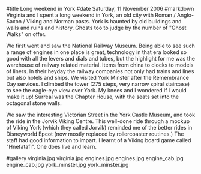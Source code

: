 #title Long weekend in York
#date Saturday, 11 November 2006
#markdown
Virginia and I spent a long weekend in York, an old city with Roman / Anglo-Saxon / Viking and Norman pasts. York is haunted by old buildings and walls and ruins and history. Ghosts too to judge by the number of "Ghost Walks" on offer.

We first went and saw the National Railway Museum. Being able to see such a range of engines in one place is great, technology in that era looked so good with all the levers and dials and tubes, but the highlight for me was the warehouse of railway related material. Items from china to clocks to models of liners. In their heyday the railway companies not only had trains and lines but also hotels and ships. We visited York Minster after the Remembrance Day services. I climbed the tower (275 steps, very narrow spiral staircase) to see the eagle-eye view over York. My knees and I wondered if I would make it up! Surreal was the Chapter House, with the seats set into the octagonal stone walls.

We saw the interesting Victorian Street in the York Castle Museum, and took the ride in the Jorvik Viking Centre. This well-done ride through a mockup of Viking York (which they called Jorvik) reminded me of the better rides in Disneyworld Epcot (now mostly replaced by rollercoaster routines.) The staff had good information to impart. I learnt of a Viking board game called "Hnefatafl". One does live and learn.

#gallery
virginia.jpg	virginia.jpg
engines.jpg	engines.jpg
engine_cab.jpg	engine_cab.jpg
york_minster.jpg	york_minster.jpg
